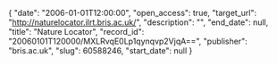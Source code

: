 {
  "date": "2006-01-01T12:00:00", 
  "open_access": true, 
  "target_url": "http://naturelocator.ilrt.bris.ac.uk/", 
  "description": "", 
  "end_date": null, 
  "title": "Nature Locator", 
  "record_id": "20060101T120000/MXLRvqE0Lp1qynqvp2VjqA==", 
  "publisher": "bris.ac.uk", 
  "slug": 60588246, 
  "start_date": null
}

